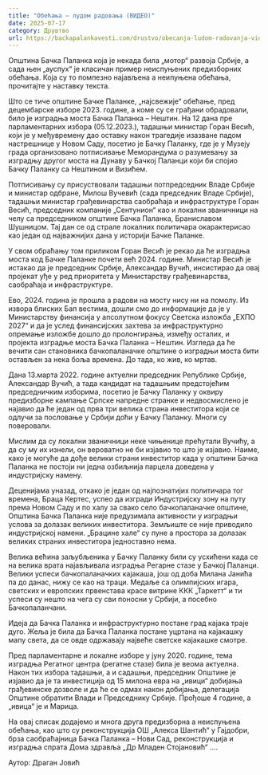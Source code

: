 ```yaml
---
title: "Обећања – лудом радовања (ВИДЕО)"
date: 2025-07-17
category: Друштво
url: https://backapalankavesti.com/drustvo/obecanja-ludom-radovanja-video/
---
```


Општина Бачка Паланка која је некада била „мотор“ развоја Србије, а сада њен „ауспух“ је класичан пример неиспуњених предизборних обећања. Која су то помпезно најављена а неипуњена обећања, прочитајте у наставку текста.

Што се тиче општине Бачке Паланке, „најсвежије“ обећање, пред децембарске изборе 2023. године, а коме су се грађани обрадовали, било је изградња моста Бачка Паланка – Нештин. На 12 дана пре парламентарних избора (05.12.2023.), тадашњи министар Горан Весић, који је у међувремену дао оставку након трагедије изазване падом настрешнице у Новом Саду, посетио је Бачку Паланку, где је у Музеју града организовано потписивање Меморандума о разумевању за изградњу другог моста на Дунаву у Бачкој Паланци који би спојио Бачку Паланку са Нештином и Визићем.

Потписивању су присуствовали тадашњи потпредседник Владе Србије и министар одбране, Милош Вучевић (сада председник Владе Србије), тадашњи министар грађевинарства саобраћаја и инфраструктуре Горан Весић, председник компаније „Сентунион“ као и локални званичници на челу са председником општине Бачка Паланка, Браниславом Шушницом. Тај дан се од страле локалних политичара окарактерисао као један од најважнијих дана у историји Бачке Паланке.

У свом обраћању том приликом Горан Весић је рекао да ће изградња моста код Бачке Паланке почети већ 2024. године. Министар Весић је истакао да је председник Србије, Александар Вучић, инсистирао да овај пројекат уђе у ред приоритета у Министарству грађевинарства, саобраћаја и инфраструктуре.

Ево, 2024. година је прошла а радови на мосту нису ни на помолу. Из извора блиских Бап вестима, дошли смо до информације да је у Министарству финансија у апсолутном фокусу Светска изложба „ЕXПО 2027“ и да је услед финансијских захтева за инфраструктурно опремање изложбе дошло до пролонгирања, између осталих, и пројекта изградње моста Бачка Паланка – Нештин. Изгледа да ће вечити сан становника бачкопаланачке општине о изградњи моста бити остављен за нека боља времена. До тада, ко жив, ко мртав.

Дана 13.марта 2022. године актуелни председник Републике Србије, Александар Вучић, а тада кандидат на тадашњим предстојећим председничким изборима, посетио је Бачку Паланку у оквиру предизборне кампање Српске напредне странке и недвосмислено је најавио да ће један од прва три велика страна инвеститора који се одлучи за пословање у Србији доћи у Бачку Паланку. Многи су поверовали.

Мислим да су локални званичници неке чињенице прећутали Вучићу, а да су му их изнели, он вероватно не би изјавио то што је изјавио. Наиме, како је могуће да дође велики страни инвеститор када у општини Бачка Паланка не постоји ни једна озбиљнија парцела доведена у индустријску намену.

Деценијама уназад, откако је један од најпознатијих политичара тог времена, Браца Кертес, успео да изгради Индустријску зону на путу према Новом Саду и по халу за свако село бачкопаланачке општине, Општина Бачка Паланка није предузимала активности у изградњи услова за долазак великих инвеститора. Земљиште се није приводило индустријској намени. „Брацине хале“ су пуне а простора за долазак великих страних инвеститора једноставно нема.

Велика већина заљубљеника у Бачку Паланку били су усхићени када се на велика врата најављивала изградња Регарне стазе у Бачкој Паланци. Велики успеси бачкопаланачких кајакаша, још од доба Милана Јанића па до данас, нижу се као на траци. Медаље са олимпијских игара, светских и европских првенстава красе витрине ККК „Таркетт“ и ти успеси су нешто на чега су сви поносни у Србији, а посебно Бачкопаланчани.

Идеја да Бачка Паланка и инфраструктурно постане град кајака траје дуго. Жеља је била да Бачка Паланка постане уцртана на кајакашку мапу света, да се овде одржавају највеће светске кајакашке смотре.

Пред парламентарне и локалне изборе у јуну 2020. године, тема изградња Регатног центра (регатне стазе) била је веома актуелна. Након тих избора тадашњи, а и садашњи, председник Општине је изјавио да је та инвестиција од 15 милона евра на „ивици“ добијања грађевинске дозволе и да ће се одмах након добијања, делегација Општине обратити Влади и Председнику Србије. Прођоше 4 године, а „ивица“ је и Марица.

На овај списак додајемо и многа друга предизборна а неиспуњена обећања, као што су реконструкција ОШ „Алекса Шантић“ у Гајдобри, брза саобраћајница Бачка Паланка – Нови Сад, реконструкција и изградња спрата Дома здравља „Др Младен Стојановић“ ….

Аутор: Драган Јовић
